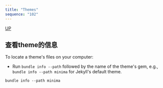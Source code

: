 ```yaml
---
title: "Themes"
sequence: "102"
---
```


[UP](/jekyll/jekyll-index.html)

## 查看theme的信息

To locate a theme's files on your computer:

- Run `bundle info --path` followed by the name of the theme's gem, e.g., `bundle info --path minima` for Jekyll's default theme.

```text
bundle info --path minima
```
